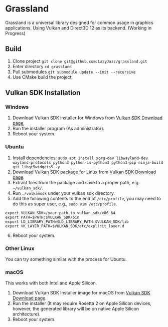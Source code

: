 # Grassland

Grassland is a universal library designed for
common usage in graphics applications.
Using Vulkan and Direct3D 12 as its backend. (Working in Progress)

## Build

1. Clone project `git clone git@github.com:LazyJazz/grassland.git`
2. Enter directory `cd grassland`
3. Pull submodules `git submodule update --init --recursive`
4. Use CMake build the project.

## Vulkan SDK Installation

### Windows

1. Download Vulkan SDK installer for Windows from [Vulkan SDK Download page](https://vulkan.lunarg.com/sdk/home),
2. Run the installer program (As administrator).
3. Reboot your system.

### Ubuntu

1. Install dependencies:
`sudo apt install xorg-dev libwayland-dev wayland-protocols python3 python-is-python3 python3-pip ninja-build git libqt5widgets5 -y`
2. Download Vulkan SDK package for Linux from [Vulkan SDK Download page](https://vulkan.lunarg.com/sdk/home).
3. Extract files from the package and save to a proper path, e.g. `~/vulkan_sdk/`.
4. Run `./vulkansdk` under your vulkan sdk directory.
5. Add the following contents to the end of `/etc/profile`, you may need to do this as super user, e.g., `sudo vim /etc/profile`.
```
export VULKAN_SDK=/your_path_to_vulkan_sdk/x86_64
export PATH=$PATH:$VULKAN_SDK/bin
export LD_LIBRARY_PATH=$LD_LIBRARY_PATH:$VULKAN_SDK/lib
export VK_LAYER_PATH=$VULKAN_SDK/etc/explicit_layer.d
```
6. Reboot your system.

### Other Linux

You can try something similar with the process for Ubuntu.

### macOS

This works with both Intel and Apple Silicon.

1. Download Vulkan SDK Installer image for macOS from [Vulkan SDK Download page](https://vulkan.lunarg.com/sdk/home).
2. Run the installer (It may require Rosetta 2 on Apple Silicon devices, however, the generated library will be on native Apple Silicon architecture).
3. Reboot your system.
